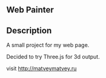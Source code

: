 ## Web Painter

## Description

A small project for my web page.

Decided to try Three.js for 3d output.

visit http://matveymatvey.ru